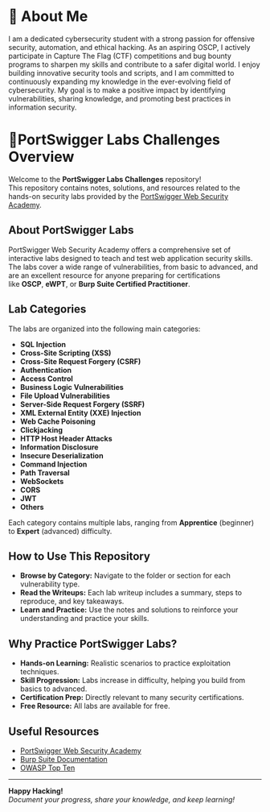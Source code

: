 # 👋 About Me

I am a dedicated cybersecurity student with a strong passion for offensive security, automation, and ethical hacking. As an aspiring OSCP, I actively participate in Capture The Flag (CTF) competitions and bug bounty programs to sharpen my skills and contribute to a safer digital world. I enjoy building innovative security tools and scripts, and I am committed to continuously expanding my knowledge in the ever-evolving field of cybersecurity. My goal is to make a positive impact by identifying vulnerabilities, sharing knowledge, and promoting best practices in information security.
# 🔐PortSwigger Labs Challenges Overview

Welcome to the **PortSwigger Labs Challenges** repository!  
This repository contains notes, solutions, and resources related to the hands-on security labs provided by the [PortSwigger Web Security Academy](https://portswigger.net/web-security).

## About PortSwigger Labs

PortSwigger Web Security Academy offers a comprehensive set of interactive labs designed to teach and test web application security skills. The labs cover a wide range of vulnerabilities, from basic to advanced, and are an excellent resource for anyone preparing for certifications like **OSCP**, **eWPT**, or **Burp Suite Certified Practitioner**.

## Lab Categories

The labs are organized into the following main categories:

- **SQL Injection**
- **Cross-Site Scripting (XSS)**
- **Cross-Site Request Forgery (CSRF)**
- **Authentication**
- **Access Control**
- **Business Logic Vulnerabilities**
- **File Upload Vulnerabilities**
- **Server-Side Request Forgery (SSRF)**
- **XML External Entity (XXE) Injection**
- **Web Cache Poisoning**
- **Clickjacking**
- **HTTP Host Header Attacks**
- **Information Disclosure**
- **Insecure Deserialization**
- **Command Injection**
- **Path Traversal**
- **WebSockets**
- **CORS**
- **JWT**
- **Others**

Each category contains multiple labs, ranging from **Apprentice** (beginner) to **Expert** (advanced) difficulty.

## How to Use This Repository

- **Browse by Category:** Navigate to the folder or section for each vulnerability type.
- **Read the Writeups:** Each lab writeup includes a summary, steps to reproduce, and key takeaways.
- **Learn and Practice:** Use the notes and solutions to reinforce your understanding and practice your skills.
## Why Practice PortSwigger Labs?

- **Hands-on Learning:** Realistic scenarios to practice exploitation techniques.
- **Skill Progression:** Labs increase in difficulty, helping you build from basics to advanced.
- **Certification Prep:** Directly relevant to many security certifications.
- **Free Resource:** All labs are available for free.

## Useful Resources

- [PortSwigger Web Security Academy](https://portswigger.net/web-security)
- [Burp Suite Documentation](https://portswigger.net/burp/documentation)
- [OWASP Top Ten](https://owasp.org/www-project-top-ten/)

---

**Happy Hacking!**  
_Document your progress, share your knowledge, and keep learning!_

